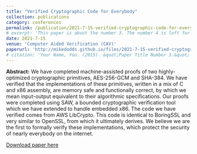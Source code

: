 ```yaml
---
title: "Verified Cryptographic Code for Everybody"
collection: publications
category: conferences
permalink: /publication/2021-7-15-verified-cryptographic-code-for-everybody
# excerpt: 'This paper is about the number 3. The number 4 is left for future work.'
date: 2021-7-15
venue: 'Computer Aided Verification (CAV)'
paperurl: 'http://mikedodds.github.io/files/2021-7-15-verified-cryptographic-code-for-everybody.pdf'
# citation: 'Your Name, You. (2015). &quot;Paper Title Number 3.&quot; <i>Journal 1</i>. 1(3).'
---
```


**Abstract:** We have completed machine-assisted proofs of two highly- optimized cryptographic primitives, AES-256-GCM and SHA-384. We have verified that the implementations of these primitives, written in a mix of C and x86 assembly, are memory safe and functionally correct, by which we mean input-output equivalent to their algorithmic specifications. Our proofs were completed using SAW, a bounded cryptographic verification tool which we have extended to handle embedded x86. The code we have verified comes from AWS LibCrypto. This code is identical to BoringSSL and very similar to OpenSSL, from which it ultimately derives. We believe we are the first to formally verify these implementations, which protect the security of nearly everybody on the internet.

[Download paper here](http://mikedodds.github.io/files/2021-7-15-verified-cryptographic-code-for-everybody.pdf)
